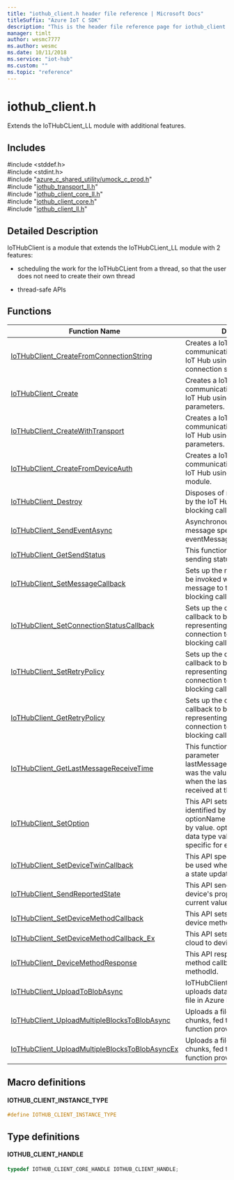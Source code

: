 ```yaml
---                             
title: "iothub_client.h header file reference | Microsoft Docs" 
titleSuffix: "Azure IoT C SDK"            
description: "This is the header file reference page for iothub_client.h in the Azure IoT C SDK. This SDK is used with Azure IoT Hub and Azure IoT Hub Device Provisioning Service"            
manager: timlt                 
author: wesmc7777              
ms.author: wesmc               
ms.date: 10/11/2018                    
ms.service: "iot-hub"             
ms.custom: ""                
ms.topic: "reference"        
---                            
```


# iothub_client.h 

Extends the IoTHubCLient_LL module with additional features.

## Includes

\#include <stddef.h>  
\#include <stdint.h>  
\#include "[azure_c_shared_utility/umock_c_prod.h](umock-c-prod-h.md)"  
\#include "[iothub_transport_ll.h](iothub-transport-ll-h.md)"  
\#include "[iothub_client_core_ll.h](iothub-client-core-ll-h.md)"  
\#include "[iothub_client_core.h](iothub-client-core-h.md)"  
\#include "[iothub_client_ll.h](iothub-client-ll-h.md)"  

## Detailed Description

IoTHubClient is a module that extends the IoTHubCLient_LL module with 2 features:

* scheduling the work for the IoTHubCLient from a thread, so that the user does not need to create their own thread

* thread-safe APIs

## Functions

Function Name                  | Description                                
--------------------------------|---------------------------------------------
[IoTHubClient_CreateFromConnectionString](./iothub-client-h/iothubclient-createfromconnectionstring.md)            | Creates a IoT Hub client for communication with an existing IoT Hub using the specified connection string parameter.
[IoTHubClient_Create](./iothub-client-h/iothubclient-create.md)            | Creates a IoT Hub client for communication with an existing IoT Hub using the specified parameters.
[IoTHubClient_CreateWithTransport](./iothub-client-h/iothubclient-createwithtransport.md)            | Creates a IoT Hub client for communication with an existing IoT Hub using the specified parameters.
[IoTHubClient_CreateFromDeviceAuth](./iothub-client-h/iothubclient-createfromdeviceauth.md)            | Creates a IoT Hub client for communication with an existing IoT Hub using the device auth module.
[IoTHubClient_Destroy](./iothub-client-h/iothubclient-destroy.md)            | Disposes of resources allocated by the IoT Hub client. This is a blocking call.
[IoTHubClient_SendEventAsync](./iothub-client-h/iothubclient-sendeventasync.md)            | Asynchronous call to send the message specified by eventMessageHandle.
[IoTHubClient_GetSendStatus](./iothub-client-h/iothubclient-getsendstatus.md)            | This function returns the current sending status for IoTHubClient.
[IoTHubClient_SetMessageCallback](./iothub-client-h/iothubclient-setmessagecallback.md)            | Sets up the message callback to be invoked when IoT Hub issues a message to the device. This is a blocking call.
[IoTHubClient_SetConnectionStatusCallback](./iothub-client-h/iothubclient-setconnectionstatuscallback.md)            | Sets up the connection status callback to be invoked representing the status of the connection to IOT Hub. This is a blocking call.
[IoTHubClient_SetRetryPolicy](./iothub-client-h/iothubclient-setretrypolicy.md)            | Sets up the connection status callback to be invoked representing the status of the connection to IOT Hub. This is a blocking call.
[IoTHubClient_GetRetryPolicy](./iothub-client-h/iothubclient-getretrypolicy.md)            | Sets up the connection status callback to be invoked representing the status of the connection to IOT Hub. This is a blocking call.
[IoTHubClient_GetLastMessageReceiveTime](./iothub-client-h/iothubclient-getlastmessagereceivetime.md)            | This function returns in the out parameter lastMessageReceiveTime what was the value of the time function when the last message was received at the client.
[IoTHubClient_SetOption](./iothub-client-h/iothubclient-setoption.md)            | This API sets a runtime option identified by parameter optionName to a value pointed to by value. optionName and the data type value is pointing to are specific for every option.
[IoTHubClient_SetDeviceTwinCallback](./iothub-client-h/iothubclient-setdevicetwincallback.md)            | This API specifies a call back to be used when the device receives a state update.
[IoTHubClient_SendReportedState](./iothub-client-h/iothubclient-sendreportedstate.md)            | This API sends a report of the device's properties and their current values.
[IoTHubClient_SetDeviceMethodCallback](./iothub-client-h/iothubclient-setdevicemethodcallback.md)            | This API sets callback for cloud to device method call.
[IoTHubClient_SetDeviceMethodCallback_Ex](./iothub-client-h/iothubclient-setdevicemethodcallback-ex.md)            | This API sets callback for async cloud to device method call.
[IoTHubClient_DeviceMethodResponse](./iothub-client-h/iothubclient-devicemethodresponse.md)            | This API responses to a asnyc method callback identified the methodId.
[IoTHubClient_UploadToBlobAsync](./iothub-client-h/iothubclient-uploadtoblobasync.md)            | IoTHubClient_UploadToBlobAsync uploads data from memory to a file in Azure Blob Storage.
[IoTHubClient_UploadMultipleBlocksToBlobAsync](./iothub-client-h/iothubclient-uploadmultipleblockstoblobasync.md)            | Uploads a file to a Blob storage in chunks, fed through the callback function provided by the user.
[IoTHubClient_UploadMultipleBlocksToBlobAsyncEx](./iothub-client-h/iothubclient-uploadmultipleblockstoblobasyncex.md)            | Uploads a file to a Blob storage in chunks, fed through the callback function provided by the user.

## Macro definitions

#### IOTHUB_CLIENT_INSTANCE_TYPE

```C
#define IOTHUB_CLIENT_INSTANCE_TYPE
```

## Type definitions

#### IOTHUB_CLIENT_HANDLE

```C
typedef IOTHUB_CLIENT_CORE_HANDLE IOTHUB_CLIENT_HANDLE;
```

